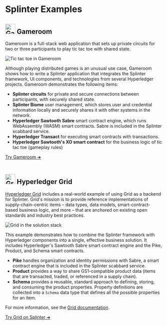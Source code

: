 # Splinter Examples

<!--
  Copyright 2018-2021 Cargill Incorporated
  Licensed under Creative Commons Attribution 4.0 International License
  https://creativecommons.org/licenses/by/4.0/
-->

## <img src="{% link assets/xo.png %}" width="32" height="32" alt="Gameroom logo">&nbsp;Gameroom

Gameroom is a full-stack web application that sets up private circuits for two
or three participants to play tic tac toe with shared state.

<img src="{% link examples/images/gameroom_example.png %}" alt="Tic tac toe in Gameroom">

Although playing distributed games is an unusual use case, Gameroom shows how to
write a Splinter application that integrates the Splinter framework, UI
components, and technologies from several Hyperledger projects. Gameroom
demonstrates the following items:

* **Splinter circuits** for private and secure connections between participants,
  with securely shared state.
* **Splinter Biome** user management, which stores user and credential
  information locally and securely shares it with other systems in the network.
* **Hyperledger Sawtooth Sabre** smart contract engine, which runs WebAssembly
  (WASM) smart contracts. Sabre is included in the Splinter scabbard service.
* **Hyperledger Transact** for executing smart contracts with transactions.
* **Hyperledger Sawtooth's XO smart contract** for the business logic of tic tac
  toe (gameplay rules)

<a href ="/docs/{{ site.data.general.latest_version }}/examples/gameroom/"
type="button" class="btn btn-primary">Try Gameroom ➜</a><br>&nbsp;<br>

## <img src="{% link assets/grid_logo.svg %}" width="32" height="32" alt="Grid logo">&nbsp;Hyperledger&nbsp;Grid

[Hyperledger Grid](https://grid.hyperledger.org/) includes a real-world example
of using Grid as a backend for Splinter. Grid's mission is to provide reference
implementations of supply-chain-centric items – data types, data models,
smart-contract-based business logic, and more – that are anchored on existing
open standards and industry best practices.

<img src="{% link examples/images/grid_stack.png %}" alt="Grid in the solution stack">

This example demonstrates how to combine the Splinter framework with Hyperledger
components into a single, effective business solution. It includes Hyperledger's
Sawtooth Sabre smart contract engine and the Pike, Product, and Schema smart
contracts.

* **Pike** handles organization and identity permissions with Sabre, a smart
  contract engine that is included in the Splinter scabbard service.
* **Product** provides a way to share GS1-compatible product data (items that are
  transacted, traded, or referenced in a supply chain).
* **Schema** provides a reusable, standard approach to defining, storing, and
  consuming the product properties. Property definitions are collected into a
  `Schema` data type that defines all the possible properties for an item.

For more information, see the [Grid
documentation](https://grid.hyperledger.org/docs/).

<a href ="https://github.com/hyperledger/grid/blob/master/examples/splinter/README.md"
type="button" class="btn btn-primary">Try Grid on Splinter ➜</a><br>&nbsp;<br>
